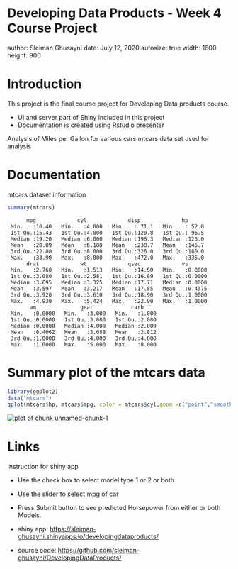 Developing Data Products - Week 4 Course Project
========================================================
author: Sleiman Ghusayni
date: July 12, 2020
autosize: true
width: 1600
height: 900

Introduction
========================================================
This project is the  final course project for Developing Data products course.

-  UI and server part of Shiny included in this project
- Documentation is created using Rstudio presenter

Analysis of Miles per Gallon for various cars
mtcars data set used for analysis

Documentation
========================================================
mtcars dataset information 


```r
summary(mtcars)
```

```
      mpg             cyl             disp             hp       
 Min.   :10.40   Min.   :4.000   Min.   : 71.1   Min.   : 52.0  
 1st Qu.:15.43   1st Qu.:4.000   1st Qu.:120.8   1st Qu.: 96.5  
 Median :19.20   Median :6.000   Median :196.3   Median :123.0  
 Mean   :20.09   Mean   :6.188   Mean   :230.7   Mean   :146.7  
 3rd Qu.:22.80   3rd Qu.:8.000   3rd Qu.:326.0   3rd Qu.:180.0  
 Max.   :33.90   Max.   :8.000   Max.   :472.0   Max.   :335.0  
      drat             wt             qsec             vs        
 Min.   :2.760   Min.   :1.513   Min.   :14.50   Min.   :0.0000  
 1st Qu.:3.080   1st Qu.:2.581   1st Qu.:16.89   1st Qu.:0.0000  
 Median :3.695   Median :3.325   Median :17.71   Median :0.0000  
 Mean   :3.597   Mean   :3.217   Mean   :17.85   Mean   :0.4375  
 3rd Qu.:3.920   3rd Qu.:3.610   3rd Qu.:18.90   3rd Qu.:1.0000  
 Max.   :4.930   Max.   :5.424   Max.   :22.90   Max.   :1.0000  
       am              gear            carb      
 Min.   :0.0000   Min.   :3.000   Min.   :1.000  
 1st Qu.:0.0000   1st Qu.:3.000   1st Qu.:2.000  
 Median :0.0000   Median :4.000   Median :2.000  
 Mean   :0.4062   Mean   :3.688   Mean   :2.812  
 3rd Qu.:1.0000   3rd Qu.:4.000   3rd Qu.:4.000  
 Max.   :1.0000   Max.   :5.000   Max.   :8.000  
```

Summary plot of the mtcars data 
========================================================

```r
library(ggplot2)
data("mtcars")
qplot(mtcars$hp, mtcars$mpg, color = mtcars$cyl,geom =c("point","smooth"),method = "lm", data = mtcars)
```

![plot of chunk unnamed-chunk-1](DDPCourseProject-figure/unnamed-chunk-1-1.png)

Links
========================================================
Instruction for shiny app
- Use the check box to select model type 1 or 2 or both
- Use the slider to select mpg of car
- Press Submit button to see predicted Horsepower from either or both Models.

- shiny app: https://sleiman-ghusayni.shinyapps.io/developingdataproducts/
- source code: https://github.com/sleiman-ghusayni/DevelopingDataProducts/
